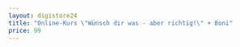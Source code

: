 ```yaml
---
layout: digistore24
title: "Online-Kurs \"Wünsch dir was - aber richtig!\" + Boni"
price: 99
---
```


